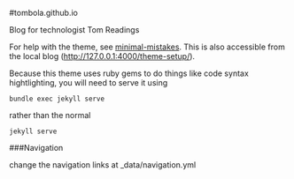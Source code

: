#tombola.github.io

Blog for technologist Tom Readings

For help with the theme, see [minimal-mistakes](http://mmistakes.github.io/minimal-mistakes/theme-setup/). This is also accessible from the local blog (http://127.0.0.1:4000/theme-setup/).

Because this theme uses ruby gems to do things like code syntax hightlighting, you will need to serve it using

    bundle exec jekyll serve

rather than the normal

    jekyll serve


###Navigation

change the navigation links at _data/navigation.yml